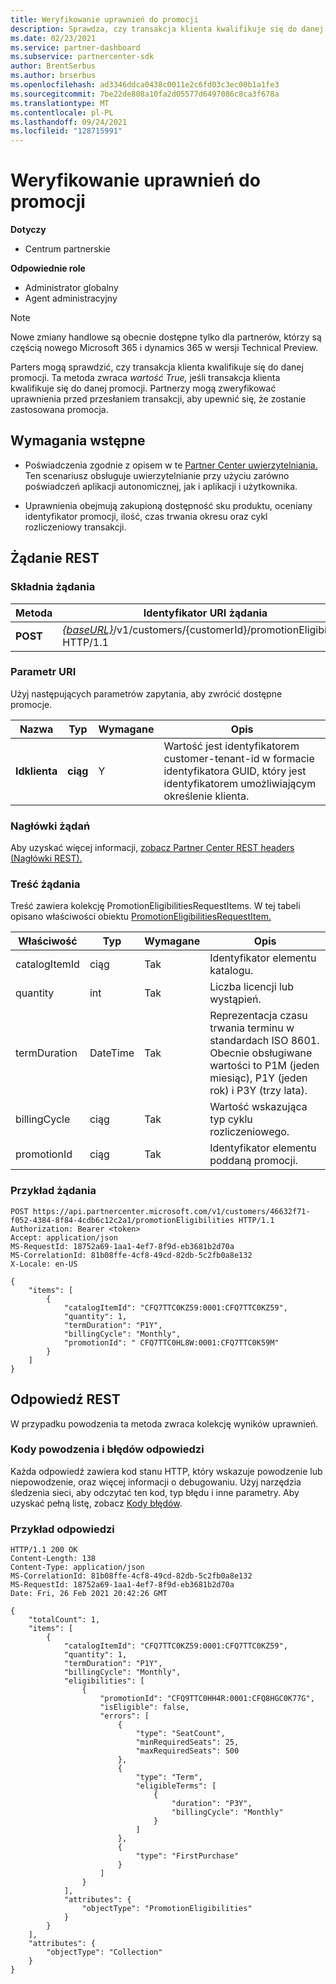 ```yaml
---
title: Weryfikowanie uprawnień do promocji
description: Sprawdza, czy transakcja klienta kwalifikuje się do danej promocji.
ms.date: 02/23/2021
ms.service: partner-dashboard
ms.subservice: partnercenter-sdk
author: BrentSerbus
ms.author: brserbus
ms.openlocfilehash: ad3346ddca0438c0011e2c6fd03c3ec00b1a1fe3
ms.sourcegitcommit: 7be22de808a10fa2d05577d6497086c8ca3f678a
ms.translationtype: MT
ms.contentlocale: pl-PL
ms.lasthandoff: 09/24/2021
ms.locfileid: "128715991"
---
```

# <a name="verify-promotion-eligibility"></a>Weryfikowanie uprawnień do promocji

**Dotyczy**

- Centrum partnerskie

**Odpowiednie role**

- Administrator globalny
- Agent administracyjny

> [!Note] 
> Nowe zmiany handlowe są obecnie dostępne tylko dla partnerów, którzy są częścią nowego Microsoft 365 i dynamics 365 w wersji Technical Preview.

Parters mogą sprawdzić, czy transakcja klienta kwalifikuje się do danej promocji. Ta metoda zwraca *wartość True,* jeśli transakcja klienta kwalifikuje się do danej promocji. Partnerzy mogą zweryfikować uprawnienia przed przesłaniem transakcji, aby upewnić się, że zostanie zastosowana promocja.

## <a name="prerequisites"></a>Wymagania wstępne

- Poświadczenia zgodnie z opisem w te [Partner Center uwierzytelniania.](partner-center-authentication.md) Ten scenariusz obsługuje uwierzytelnianie przy użyciu zarówno poświadczeń aplikacji autonomicznej, jak i aplikacji i użytkownika.

- Uprawnienia obejmują zakupioną dostępność sku produktu, oceniany identyfikator promocji, ilość, czas trwania okresu oraz cykl rozliczeniowy transakcji.

## <a name="rest-request"></a>Żądanie REST

### <a name="request-syntax"></a>Składnia żądania

| Metoda   | Identyfikator URI żądania                                                                                                                         |
|----------|-------------------------------------------------------------------------------------------------------------------------------------|
| **POST**  | [*{baseURL}*](partner-center-rest-urls.md)/v1/customers/{customerId}/promotionEligibilities HTTP/1.1 |

### <a name="uri-parameter"></a>Parametr URI

Użyj następujących parametrów zapytania, aby zwrócić dostępne promocje.

| Nazwa                    | Typ     | Wymagane | Opis                                       |
|-------------------------|----------|----------|---------------------------------------------------|
| **Idklienta**  | **ciąg** | Y        | Wartość jest identyfikatorem customer-tenant-id w formacie identyfikatora GUID, który jest identyfikatorem umożliwiającym określenie klienta.          |

### <a name="request-headers"></a>Nagłówki żądań

Aby uzyskać więcej informacji, [zobacz Partner Center REST headers (Nagłówki REST).](headers.md)

### <a name="request-body"></a>Treść żądania

Treść zawiera kolekcję PromotionEligibilitiesRequestItems. W tej tabeli opisano właściwości obiektu [PromotionEligibilitiesRequestItem.](promotion-resources.md#promotioneligibilitiesrequestitem)

| Właściwość        | Typ             | Wymagane        | Opis                                                                                               |
|-----------------|------------------|-----------------|-----------------------------------------------------------------------------------------------------------|
| catalogItemId   | ciąg           | Tak             | Identyfikator elementu katalogu.                         |
| quantity        | int | Tak        | Liczba licencji lub wystąpień.                 |
| termDuration    | DateTime         | Tak             | Reprezentacja czasu trwania terminu w standardach ISO 8601. Obecnie obsługiwane wartości to P1M (jeden miesiąc), P1Y (jeden rok) i P3Y (trzy lata).   |
| billingCycle    | ciąg | Tak     | Wartość wskazująca typ cyklu rozliczeniowego.   |
| promotionId     | ciąg           | Tak             | Identyfikator elementu poddaną promocji.                       | 

### <a name="request-example"></a>Przykład żądania

```http
POST https://api.partnercenter.microsoft.com/v1/customers/46632f71-f052-4384-8f84-4cdb6c12c2a1/promotionEligibilities HTTP/1.1
Authorization: Bearer <token>
Accept: application/json
MS-RequestId: 18752a69-1aa1-4ef7-8f9d-eb3681b2d70a
MS-CorrelationId: 81b08ffe-4cf8-49cd-82db-5c2fb0a8e132
X-Locale: en-US

{
    "items": [
        {
            "catalogItemId": "CFQ7TTC0KZ59:0001:CFQ7TTC0KZ59",
            "quantity": 1,
            "termDuration": "P1Y",
            "billingCycle": "Monthly",
            "promotionId": " CFQ7TTC0HL8W:0001:CFQ7TTC0K59M"
        }
    ]
}

```

## <a name="rest-response"></a>Odpowiedź REST

W przypadku powodzenia ta metoda zwraca kolekcję wyników uprawnień.

### <a name="response-success-and-error-codes"></a>Kody powodzenia i błędów odpowiedzi

Każda odpowiedź zawiera kod stanu HTTP, który wskazuje powodzenie lub niepowodzenie, oraz więcej informacji o debugowaniu. Użyj narzędzia śledzenia sieci, aby odczytać ten kod, typ błędu i inne parametry. Aby uzyskać pełną listę, zobacz [Kody błędów](error-codes.md).

### <a name="response-example"></a>Przykład odpowiedzi

```http
HTTP/1.1 200 OK
Content-Length: 138
Content-Type: application/json
MS-CorrelationId: 81b08ffe-4cf8-49cd-82db-5c2fb0a8e132
MS-RequestId: 18752a69-1aa1-4ef7-8f9d-eb3681b2d70a
Date: Fri, 26 Feb 2021 20:42:26 GMT

{
    "totalCount": 1,
    "items": [
        {
            "catalogItemId": "CFQ7TTC0KZ59:0001:CFQ7TTC0KZ59",
            "quantity": 1,
            "termDuration": "P1Y",
            "billingCycle": "Monthly",
            "eligibilities": [
                {
                    "promotionId": "CFQ9TTC0HH4R:0001:CFQ8HGC0K77G",
                    "isEligible": false,
                    "errors": [
                        {
                            "type": "SeatCount",
                            "minRequiredSeats": 25,
                            "maxRequiredSeats": 500
                        },
                        {
                            "type": "Term",
                            "eligibleTerms": [
                                {
                                    "duration": "P3Y",
                                    "billingCycle": "Monthly"
                                }
                            ]
                        },
                        {
                            "type": "FirstPurchase"
                        }
                    ]
                }
            ],
            "attributes": {
                "objectType": "PromotionEligibilities"
            }
        }
    ],
    "attributes": {
        "objectType": "Collection"
    }
}
```


